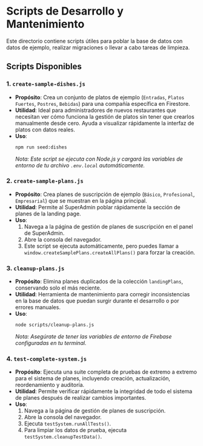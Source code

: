 # Scripts de Desarrollo y Mantenimiento

Este directorio contiene scripts útiles para poblar la base de datos con datos de ejemplo, realizar migraciones o llevar a cabo tareas de limpieza.

## Scripts Disponibles

### 1. `create-sample-dishes.js`

- **Propósito**: Crea un conjunto de platos de ejemplo (`Entradas`, `Platos Fuertes`, `Postres`, `Bebidas`) para una compañía específica en Firestore.
- **Utilidad**: Ideal para administradores de nuevos restaurantes que necesitan ver cómo funciona la gestión de platos sin tener que crearlos manualmente desde cero. Ayuda a visualizar rápidamente la interfaz de platos con datos reales.
- **Uso**:
    ```bash
    npm run seed:dishes
    ```
    *Nota: Este script se ejecuta con Node.js y cargará las variables de entorno de tu archivo `.env.local` automáticamente.*

### 2. `create-sample-plans.js`

- **Propósito**: Crea planes de suscripción de ejemplo (`Básico`, `Profesional`, `Empresarial`) que se muestran en la página principal.
- **Utilidad**: Permite al SuperAdmin poblar rápidamente la sección de planes de la landing page.
- **Uso**:
    1.  Navega a la página de gestión de planes de suscripción en el panel de SuperAdmin.
    2.  Abre la consola del navegador.
    3.  Este script se ejecuta automáticamente, pero puedes llamar a `window.createSamplePlans.createAllPlans()` para forzar la creación.

### 3. `cleanup-plans.js`

- **Propósito**: Elimina planes duplicados de la colección `landingPlans`, conservando solo el más reciente.
- **Utilidad**: Herramienta de mantenimiento para corregir inconsistencias en la base de datos que puedan surgir durante el desarrollo o por errores manuales.
- **Uso**:
    ```bash
    node scripts/cleanup-plans.js
    ```
    *Nota: Asegúrate de tener las variables de entorno de Firebase configuradas en tu terminal.*

### 4. `test-complete-system.js`

- **Propósito**: Ejecuta una suite completa de pruebas de extremo a extremo para el sistema de planes, incluyendo creación, actualización, reordenamiento y auditoría.
- **Utilidad**: Permite verificar rápidamente la integridad de todo el sistema de planes después de realizar cambios importantes.
- **Uso**:
    1.  Navega a la página de gestión de planes de suscripción.
    2.  Abre la consola del navegador.
    3.  Ejecuta `testSystem.runAllTests()`.
    4.  Para limpiar los datos de prueba, ejecuta `testSystem.cleanupTestData()`.
